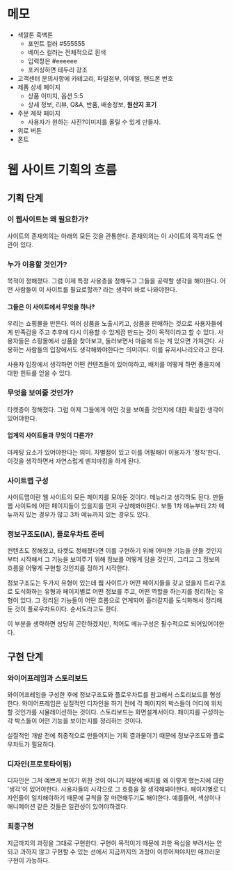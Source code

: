 # 메모
- 색깔톤 흑백톤
  - 포인트 컬러 #555555
  - 베이스 컬러는 전체적으로 흰색
  - 입력창은 #eeeeee
  - 포커싱하면 테두리 강조
- 고객센터 문의사항에 카테고리, 파일첨부, 이메일, 핸드폰 번호
- 제품 상세 페이지
  - 상품 이미지, 옵션 5:5
  - 상세 정보, 리뷰, Q&A, 반품, 배송정보,
  **원산지 표기**
- 주문 제작 페이지
  - 사용자가 원하는 사진?이미지를 올릴 수 있게 만들자.
- 위로 버튼
- 폰트

# 웹 사이트 기획의 흐름

## 기획 단계
### 이 웹사이트는 왜 필요한가?
사이트의 존재의의는 아래의 모든 것을 관통한다. 존재의의는 이 사이트의 목적과도 연관이 있다.

### 누가 이용할 것인가?
목적이 정해졌다. 그럼 이제 특정 사용층을 정해두고 그들을 공략할 생각을 해야한다. 어떤 사람들이 이 사이트를 필요로할까? 라는 생각이 바로 나와야한다.

#### 그들은 이 사이트에서 무엇을 하나?
우리는 쇼핑몰을 만든다. 여러 상품을 노출시키고, 상품을 판매하는 것으로 사용자들에게 만족감을 주고 추후에 다시 이용할 수 있게끔 만드는 것이 목적이라고 할 수 있다. 사용자들은 쇼핑몰에서 상품을 찾아보고, 둘러보면서 마음에 드는 게 있으면 가져간다. 사용하는 사람들의 입장에서도 생각해봐야한다는 의미이다. 이를 유저시나리오라고 한다.

사용자 입장에서 생각하면 어떤 컨텐츠들이 있어야하고, 배치를 어떻게 하면 좋을지에 대한 힌트를 얻을 수 있다.

### 무엇을 보여줄 것인가?
타켓층이 정해졌다. 그럼 이제 그들에게 어떤 것을 보여줄 것인지에 대한 확실한 생각이 있어야한다.

#### 업계의 사이트들과 무엇이 다른가?
마케팅 요소가 있어야한다는 의미. 차별점이 있고 이를 어필해야 이용자가 '정착'한다. 이것을 생각하면서 자연스럽게 벤치마킹을 하게 된다.

### 사이트맵 구성
사이트맵이란 웹 사이트의 모든 페이지를 모아둔 것이다. 메뉴라고 생각하도 된다. 만들 웹 사이트에 어떤 페이지들이 있을지를 먼저 구상해봐야한다. 보통 1차 메뉴부터 2차 메뉴까지 있는 경우가 많고 3차 메뉴까지 있는 경우도 있다.

### 정보구조도(IA), 플로우차트 준비
컨텐츠도 정해졌고, 타켓도 정해졌다면 이를 구현하기 위해 어떠한 기능을 만들 것인지부터 시작해서 그 기능을 보여주기 위해 정보를 어떻게 담을 것인지, 그리고 그 정보의 흐름을 어떻게 구현할 것인지를 정하기 시작한다.

정보구조도는 두가지 유형이 있는데 웹 사이트가 어떤 페이지들을 갖고 있을지 트리구조로 도식화하는 유형과 페이지별로 어떤 정보를 주고, 어떤 역할을 하는지를 정리하는 유형이 있다. 그 정리된 기능들이 어떤 흐름으로 연계되어 흘러갈지를 도식화해서 정리해둔 것이 플로우차트이다. 순서도라고도 한다.

이 부분을 생략하면 상당히 곤란하겠지만, 적어도 메뉴구성은 필수적으로 되어있어야한다.

## 구현 단계
### 와이어프레임과 스토리보드
와이어프레임을 구성한 후에 정보구조도와 플로우차트를 참고해서 스토리보드를 형성한다. 와이어프레임은 실질적인 디자인을 하기 전에 각 페이지의 박스들이 어디에 위치할 것인가를 시뮬레이션하는 것이다. 스토리보드는 화면설계서이다. 페이지를 구성하는 각 박스들이 어떤 기능을 보이는지를 정리하는 것이다.

실질적인 개발 전에 최종적으로 만들어지는 기획 결과물이기 때문에 정보구조도와 플로우차트가 필요하다.

### 디자인(프로토타이핑)
디자인은 그저 예쁘게 보이기 위한 것이 아니기 때문에 배치를 왜 이렇게 했는지에 대한 '생각'이 있어야한다. 사용자들의 시각으로 그 흐름을 잘 생각해봐야한다. 페이지별로 디자인들이 일치해야하기 때문에 규칙을 잘 마련해두기도 해야한다. 예를들어, 색상이나 애니메이션 같은 것들은 일관성이 있어야하겠다.

### 최종구현
지금까지의 과정을 그대로 구현한다. 구현이 목적이기 때문에 과한 욕심을 부려서는 안되고 과하지 않고 구현할 수 있는 선에서 지금까지의 과정이 이루어져야지만 매끄러운 구현이 가능하다.